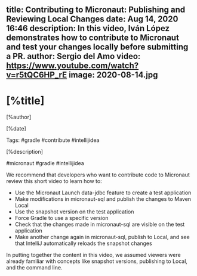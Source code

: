 title: Contributing to Micronaut: Publishing and Reviewing Local Changes
date:  Aug 14, 2020 16:46
description: In this video, Iván López demonstrates how to contribute to Micronaut and test your changes locally before submitting a PR.
author: Sergio del Amo
video: https://www.youtube.com/watch?v=r5tQC6HP_rE
image: 2020-08-14.jpg
---

# [%title]

[%author]

[%date] 

Tags: #gradle #contribute #intellijidea

[%description]

#micronaut #gradle #intellijidea

We recommend that developers who want to contribute code to Micronaut review this short video to learn how to: 

- Use the Micronaut Launch data-jdbc feature to create a test application
- Make modifications in micronaut-sql and publish the changes to Maven Local
- Use the snapshot version on the test application
- Force Gradle to use a specific version
- Check that the changes made in micronaut-sql are visible on the test application
- Make another change again in micronaut-sql, publish to Local, and see that IntelliJ automatically reloads the snapshot changes

In putting together the content in this video, we assumed viewers were already familiar with concepts like snapshot versions, publishing to Local, and the command line.
